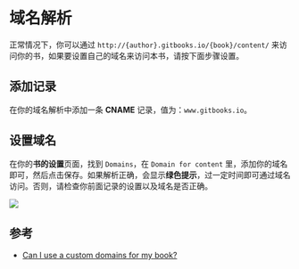 # 域名解析
正常情况下，你可以通过 `http://{author}.gitbooks.io/{book}/content/` 来访问你的书，如果要设置自己的域名来访问本书，请按下面步骤设置。

## 添加记录
在你的域名解析中添加一条 **CNAME** 记录，值为：`www.gitbooks.io`。

## 设置域名
在你的**书的设置**页面，找到 `Domains`，在 `Domain for content` 里，添加你的域名即可，然后点击保存。如果解析正确，会显示**绿色提示**，过一定时间即可通过域名访问。否则，请检查你前面记录的设置以及域名是否正确。

![](https://help.gitbook.com/assets/dns-check.png)

## 参考
- [Can I use a custom domains for my book?](https://help.gitbook.com/books/can-i-use-custom-domain.html)